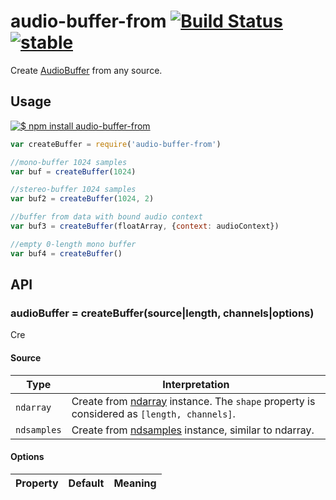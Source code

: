 # audio-buffer-from [![Build Status](https://travis-ci.org/audiojs/audio-buffer-from.svg?branch=master)](https://travis-ci.org/audiojs/audio-buffer-from) [![stable](http://badges.github.io/stability-badges/dist/stable.svg)](http://github.com/badges/stability-badges)

Create [AudioBuffer](https://github.com/audiojs/audio-buffer) from any source.

## Usage

[![$ npm install audio-buffer-from](http://nodei.co/npm/audio-buffer-from.png?mini=true)](http://npmjs.org/package/audio-buffer-from)

```js
var createBuffer = require('audio-buffer-from')

//mono-buffer 1024 samples
var buf = createBuffer(1024)

//stereo-buffer 1024 samples
var buf2 = createBuffer(1024, 2)

//buffer from data with bound audio context
var buf3 = createBuffer(floatArray, {context: audioContext})

//empty 0-length mono buffer
var buf4 = createBuffer()
```

## API

### audioBuffer = createBuffer(source|length, channels|options)

Cre

#### Source

| Type | Interpretation |
|---|---|
| `ndarray` | Create from [ndarray](https://npmjs.org/package/ndarray) instance. The `shape` property is considered as `[length, channels]`. |
| `ndsamples` | Create from [ndsamples](https://npmjs.org/package/ndsamples) instance, similar to ndarray. |

#### Options

| Property | Default | Meaning |
|---|---|---|
